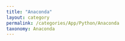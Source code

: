 ```yaml
---
title: "Anaconda"
layout: category
permalink: /categories/App/Python/Anaconda
taxonomy: Anaconda
---
```

